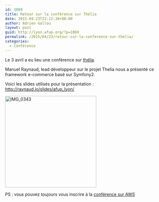 ```yaml
---
id: 1069
title: Retour sur la conférence sur Thélia
date: 2015-04-23T22:12:38+00:00
author: Adrien Gallou
layout: post
guid: http://lyon.afup.org/?p=1069
permalink: /2015/04/23/retour-sur-la-conference-sur-thelia/
categories:
  - Conférence
---
```

Le 3 avril a eu lieu une conférence sur [thélia](http://thelia.net/).

Manuel Raynaud, lead développeur sur le projet Thelia nous a présenté ce framework e-commerce basé sur Symfony2.

Voici les slides utilisés pour la présentation : <http://raynaud.io/slides/afup_lyon/>

[<img class="aligncenter size-medium wp-image-1070" src="http://lyon.afup.org/files/2015/04/IMG_0343-300x300.jpg" alt="IMG_0343" width="300" height="300" srcset="https://lyon.afup.org/files/2015/04/IMG_0343-300x300.jpg 300w, https://lyon.afup.org/files/2015/04/IMG_0343-150x150.jpg 150w, https://lyon.afup.org/files/2015/04/IMG_0343.jpg 1024w" sizes="(max-width: 300px) 100vw, 300px" />](http://lyon.afup.org/files/2015/04/IMG_0343.jpg)

PS : vous pouvez toujours vous inscrire à la [conférence sur AWS](http://lyon.afup.org/2015/04/13/conference-sur-aws-le-6-mai-a-19h/)